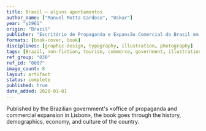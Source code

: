 ```yaml
---
title: Brasil — alguns apontamentos
author_name: ["Manuel Motta Cardoso", "Oskar"]
year: "y1961"
origin: "Brazil"
publisher: "Escritório de Propaganda e Expansão Comercial do Brasil em Lisboa"
formats: [book-cover, book]
disciplines: [graphic-design, typography, illustration, photography]
tags: [Brazil, non-fiction, tourism, commerce, government, illustration, propaganda]
ref_group: "030"
ref_id: "0007"
image_count: 8
layout: artifact
status: complete
published: true
date_added: 2020-01-01
---
```


Published by the Brazilian government's «office of propaganda and commercial expansion in Lisbon», the book goes through the history, demographics, economy, and culture of the country.
